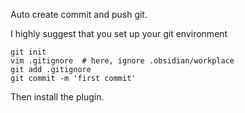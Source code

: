 Auto create commit and push git. 

I highly suggest that you set up your git environment
```
git init
vim .gitignore  # here, ignore .obsidian/workplace
git add .gitignore
git commit -m 'first commit'
```

Then install the plugin.